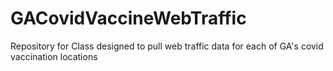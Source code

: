 # GACovidVaccineWebTraffic
Repository for Class designed to pull web traffic data for each of GA's covid vaccination locations
